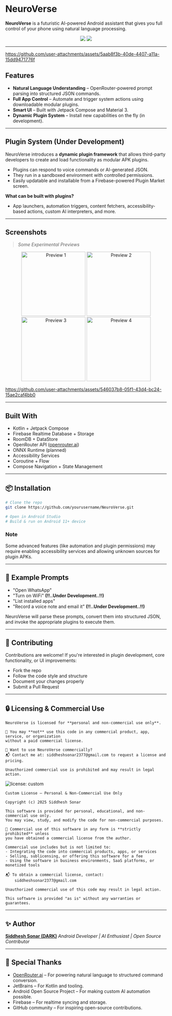 # NeuroVerse

**NeuroVerse** is a futuristic AI-powered Android assistant that gives you full control of your phone using natural language processing.

<p align="center">
  <img src="https://img.shields.io/badge/Built%20With-Kotlin%20%7C%20Jetpack%20Compose-purple" />
  <img src="https://img.shields.io/badge/AI-OpenRouter%20API-black" />
</p>

---

https://github.com/user-attachments/assets/5aab8f3b-40de-4407-a11a-15dd9471776f

## Features

* **Natural Language Understanding** – OpenRouter-powered prompt parsing into structured JSON commands.
* **Full App Control** – Automate and trigger system actions using downloadable modular plugins.
* **Smart UI** – Built with Jetpack Compose and Material 3.
* **Dynamic Plugin System** – Install new capabilities on the fly (in development).

---

## Plugin System (Under Development)

NeuroVerse introduces a **dynamic plugin framework** that allows third-party developers to create and load functionality as modular APK plugins.

* Plugins can respond to voice commands or AI-generated JSON.
* They run in a sandboxed environment with controlled permissions.
* Easily updatable and installable from a Firebase-powered Plugin Market screen.

**What can be built with plugins?**

* App launchers, automation triggers, content fetchers, accessibility-based actions, custom AI interpreters, and more.

---

## Screenshots

> *Some Experimental Previews*
<p align="center">
  <img src="https://github.com/user-attachments/assets/4087806f-9e5d-4888-89ee-2d95edfc26b1" alt="Preview 1" width="200"/>
  <img src="https://github.com/user-attachments/assets/43634f85-be9b-4b17-82c5-285f724fa717" alt="Preview 2" width="200"/>
  <img src="https://github.com/user-attachments/assets/7aae9d05-080b-4280-b4a3-5d8a272deea2" alt="Preview 3" width="200"/>
  <img src="https://github.com/user-attachments/assets/ac8559d6-77ef-4bf5-83d0-a3b6be90a905" alt="Preview 4" width="200"/>
</p>

https://github.com/user-attachments/assets/546037b8-05f1-43d4-bc24-15ae2caf4bb0

---

## Built With

* Kotlin + Jetpack Compose
* Firebase Realtime Database + Storage
* RoomDB + DataStore
* OpenRouter API ([openrouter.ai](https://openrouter.ai/))
* ONNX Runtime (planned)
* Accessibility Services
* Coroutine + Flow
* Compose Navigation + State Management

---

## 📦 Installation

```bash
# Clone the repo
git clone https://github.com/yourusername/NeuroVerse.git

# Open in Android Studio
# Build & run on Android 11+ device
```

### Note

Some advanced features (like automation and plugin permissions) may require enabling accessibility services and allowing unknown sources for plugin APKs.

---

## 🧠 Example Prompts

* "Open WhatsApp"
* "Turn on WiFi" **(!!..Under Development..!!)**
* "List installed apps" 
* "Record a voice note and email it" **(!!..Under Development..!!)**

NeuroVerse will parse these prompts, convert them into structured JSON, and invoke the appropriate plugins to execute them.

---

## 🤝 Contributing

Contributions are welcome! If you're interested in plugin development, core functionality, or UI improvements:

* Fork the repo
* Follow the code style and structure
* Document your changes properly
* Submit a Pull Request

---

## 🔒 Licensing & Commercial Use

```
NeuroVerse is licensed for **personal and non-commercial use only**.

🚫 You may **not** use this code in any commercial product, app, service, or organization  
without a paid commercial license.

💼 Want to use NeuroVerse commercially?
📬 Contact me at: siddheshsonar2377@gmail.com to request a license and pricing.

Unauthorized commercial use is prohibited and may result in legal action.
```

![license: custom](https://img.shields.io/badge/license-custom-blue)

```
Custom License – Personal & Non-Commercial Use Only

Copyright (c) 2025 Siddhesh Sonar

This software is provided for personal, educational, and non-commercial use only.  
You may view, study, and modify the code for non-commercial purposes.

🚫 Commercial use of this software in any form is **strictly prohibited** unless  
you have obtained a commercial license from the author.

Commercial use includes but is not limited to:
- Integrating the code into commercial products, apps, or services
- Selling, sublicensing, or offering this software for a fee
- Using the software in business environments, SaaS platforms, or monetized tools

📬 To obtain a commercial license, contact:
    siddheshsonar2377@gmail.com

Unauthorized commercial use of this code may result in legal action.

This software is provided "as is" without any warranties or guarantees.

```


---

## ✨ Author

**[Siddhesh Sonar (DARK)](https://github.com/Siddhesh2377)**
*Android Developer | AI Enthusiast | Open Source Contributor*

---

## 🙏 Special Thanks

* [OpenRouter.ai](https://openrouter.ai) – For powering natural language to structured command conversion.
* JetBrains – For Kotlin and tooling.
* Android Open Source Project – For making custom AI automation possible.
* Firebase – For realtime syncing and storage.
* GitHub community – For inspiring open-source contributions.
